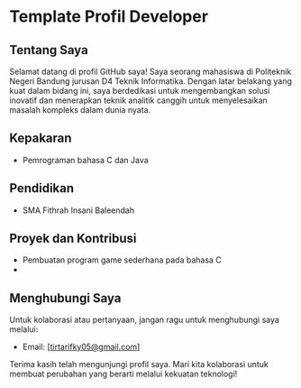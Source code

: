 # Template Profil Developer

## Tentang Saya

Selamat datang di profil GitHub saya! Saya seorang mahasiswa di Politeknik Negeri Bandung jurusan D4 Teknik Informatika. Dengan latar belakang yang kuat dalam bidang ini, saya berdedikasi untuk mengembangkan solusi inovatif dan menerapkan teknik analitik canggih untuk menyelesaikan masalah kompleks dalam dunia nyata.

## Kepakaran

- Pemrograman bahasa C dan Java

## Pendidikan

- SMA Fithrah Insani Baleendah

## Proyek dan Kontribusi

- Pembuatan program game sederhana pada bahasa C
- 


## Menghubungi Saya

Untuk kolaborasi atau pertanyaan, jangan ragu untuk menghubungi saya melalui:

- Email: [tirtarifky05@gmail.com]

Terima kasih telah mengunjungi profil saya. Mari kita kolaborasi untuk membuat perubahan yang berarti melalui kekuatan teknologi!
